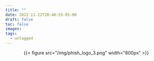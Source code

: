 ```yaml
---
title: ""
date: 2022-11-22T20:48:53-05:00
draft: false
toc: false
images:
tags:
  - untagged
---
```


<div style="text-align: center">

{{< figure src="/img/phish_logo_3.png" width="800px" >}}


</div>